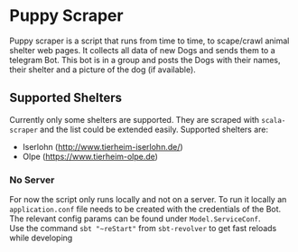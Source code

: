# Puppy Scraper

Puppy scraper is a script that runs from time to time, to scape/crawl animal shelter web pages.
It collects all data of new Dogs and sends them to a telegram Bot. This bot is in a group and posts
the Dogs with their names, their shelter and a picture of the dog (if available).

## Supported Shelters
Currently only some shelters are supported. They are scraped with `scala-scraper` and the list
could be extended easily. Supported shelters are:
* Iserlohn (http://www.tierheim-iserlohn.de/)
* Olpe (https://www.tierheim-olpe.de)

### No Server
For now the script only runs locally and not on a server.
To run it locally an `application.conf` file needs to be created
with the credentials of the Bot. The relevant config params can be found
under `Model.ServiceConf`.  
Use the command `sbt "~reStart"` from `sbt-revolver` to get fast reloads while developing 